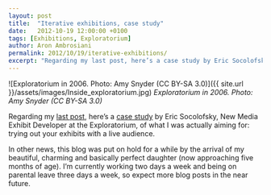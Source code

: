 ```yaml
---
layout: post
title:  "Iterative exhibitions, case study"
date:   2012-10-19 12:00:00 +0100
tags: [Exhibitions, Exploratorium]
author: Aron Ambrosiani
permalink: 2012/10/19/iterative-exhibitions/
excerpt: "Regarding my last post, here’s a case study by Eric Socolofsky, New Media Exhibit Developer at the Exploratorium, of what I was actually aiming for: trying out your exhibits with a live audience."
---
```


![Exploratorium in 2006. Photo: Amy Snyder (CC BY-SA 3.0)]({{ site.url }}/assets/images/Inside_exploratorium.jpg)
*Exploratorium in 2006. Photo: Amy Snyder (CC BY-SA 3.0)*

Regarding my [last post](/2012/05/06/what-can-curators-learn-from-coders/), here’s a [case study](http://uxmag.com/articles/iterating-for-visitors-at-the-exploratorium) by Eric Socolofsky, New Media Exhibit Developer at the Exploratorium, of what I was actually aiming for: trying out your exhibits with a live audience.

In other news, this blog was put on hold for a while by the arrival of my beautiful, charming and basically perfect daughter (now approaching five months of age). I’m currently working two days a week and being on parental leave three days a week, so expect more blog posts in the near future.